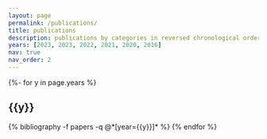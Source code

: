 ```yaml
---
layout: page
permalink: /publications/
title: publications
description: publications by categories in reversed chronological order. generated by jekyll-scholar.
years: [2023, 2023, 2022, 2021, 2020, 2016]
nav: true
nav_order: 2
---
```


<!-- _pages/publications.md -->
<div class="publications">

{%- for y in page.years %}
  <h2 class="year">{{y}}</h2>
  {% bibliography -f papers -q @*[year={{y}}]* %}
{% endfor %}


</div>
